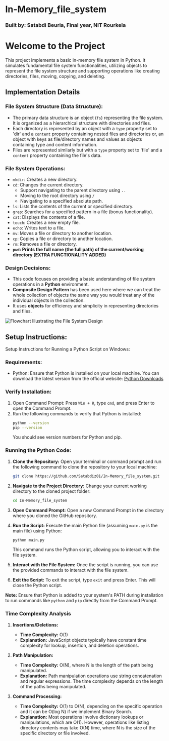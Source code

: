 # In-Memory_file_system 

### Built by: Satabdi Beuria, Final year, NIT Rourkela

# Welcome to the Project

This project implements a basic in-memory file system in Python. It simulates fundamental file system functionalities, utilizing objects to represent the file system structure and supporting operations like creating directories, files, moving, copying, and deleting.

## Implementation Details

### File System Structure (Data Structure):
- The primary data structure is an object (`fs`) representing the file system. It is organized as a hierarchical structure with directories and files.
- Each directory is represented by an object with a `type` property set to 'dir' and a `content` property containing nested files and directories or, an object with keys as file/directory names and values as objects containing type and content information.
- Files are represented similarly but with a `type` property set to 'file' and a `content` property containing the file's data.

### File System Operations:
- `mkdir`: Creates a new directory.
- `cd`: Changes the current directory.
  - Support navigating to the parent directory using `..`
  - Moving to the root directory using `/`
  - Navigating to a specified absolute path.
- `ls`: Lists the contents of the current or specified directory.
- `grep`: Searches for a specified pattern in a file (bonus functionality).
- `cat`: Displays the contents of a file.
- `touch`: Creates a new empty file.
- `echo`: Writes text to a file.
- `mv`: Moves a file or directory to another location.
- `cp`: Copies a file or directory to another location.
- `rm`: Removes a file or directory.
- **`pwd`: Prints the full name (the full path) of the current/working directory (EXTRA FUNCTIONALITY ADDED)**

### Design Decisions:

- This code focuses on providing a basic understanding of file system operations in a **Python** environment.
- **Composite Design Pattern** has been used here where we can treat the whole collection of objects the same way you would treat any of the individual objects in the collection.
- It uses **objects** for efficiency and simplicity in representing directories and files.

![Flowchart Illustrating the File System Design](https://miro.medium.com/v2/resize:fit:722/1*omT9rBM02S1Em3xx-caM4Q.png)

## Setup Instructions:
Setup Instructions for Running a Python Script on Windows:

### Requirements:
- Python: Ensure that Python is installed on your local machine. You can download the latest version from the official website: [Python Downloads](https://www.python.org/downloads/)

### Verify Installation:
1. Open Command Prompt: Press `Win + R`, type `cmd`, and press Enter to open the Command Prompt.
2. Run the following commands to verify that Python is installed:
   ```bash
   python --version
   pip --version
   ```
   You should see version numbers for Python and pip.

### Running the Python Code:
1. **Clone the Repository:**
   Open your terminal or command prompt and run the following command to clone the repository to your local machine:
   ```bash
   git clone https://github.com/Satabdiz01/In-Memory_file_system.git
   ```

2. **Navigate to the Project Directory:**
   Change your current working directory to the cloned project folder:
   ```bash
   cd In-Memory_file_system
   ```

3. **Open Command Prompt:**
   Open a new Command Prompt in the directory where you cloned the GitHub repository.

4. **Run the Script:**
   Execute the main Python file (assuming `main.py` is the main file) using Python:
   ```bash
   python main.py
   ```
   This command runs the Python script, allowing you to interact with the file system.

5. **Interact with the File System:**
   Once the script is running, you can use the provided commands to interact with the file system.

6. **Exit the Script:**
   To exit the script, type `exit` and press Enter. This will close the Python script.

**Note:** Ensure that Python is added to your system's PATH during installation to run commands like `python` and `pip` directly from the Command Prompt.


### Time Complexity Analysis

1. **Insertions/Deletions:**
    - **Time Complexity:** O(1)
    - **Explanation:** JavaScript objects typically have constant time complexity for lookup, insertion, and deletion operations.

2. **Path Manipulation:**
    - **Time Complexity:** O(N), where N is the length of the path being manipulated.
    - **Explanation:** Path manipulation operations use string concatenation and regular expressions. The time complexity depends on the length of the paths being manipulated.

3. **Command Processing:**
    - **Time Complexity:** O(1) to O(N), depending on the specific operation and it can be O(log N) if we implement Binary Search.
    - **Explanation:** Most operations involve dictionary lookups or manipulations, which are O(1). However, operations like listing directory contents may take O(N) time, where N is the size of the specific directory or file involved.
